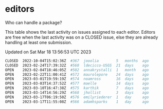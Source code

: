 # editors

Who can handle a package?

This table shows the last activity on issues assigned to each editor.
Editors are free when the last activity was on a CLOSED issue, else they
are already handling at least one submission.

Updated on Sat Mar 18 13:56:53 UTC 2023

```bash
CLOSED  2022-10-04T15:02:36Z  #367  jooolia        5   months  ago
CLOSED  2023-02-24T17:39:32Z  #560  ldecicco-USGS  21  days    ago
OPEN    2023-02-04T18:46:05Z  #502  annakrystalli  1   month   ago
OPEN    2023-02-22T11:00:41Z  #572  maurolepore    24  days    ago
OPEN    2023-03-01T19:59:19Z  #574  noamross       16  days    ago
OPEN    2023-03-03T14:37:52Z  #577  maelle         14  days    ago
OPEN    2023-03-10T16:47:38Z  #575  karthik        7   days    ago
OPEN    2023-03-14T14:56:29Z  #568  jhollist       3   days    ago
OPEN    2023-03-17T06:19:50Z  #576  emilyriederer  1   day     ago
OPEN    2023-03-17T11:55:08Z  #566  adamhsparks    1   day     ago
```
